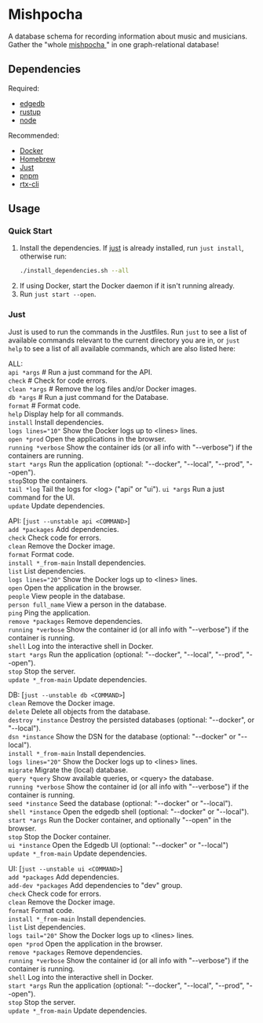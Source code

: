  # Mishpocha

 A database schema for recording information about music and musicians. Gather
 the "whole [mishpocha ](https://www.merriam-webster.com/dictionary/mishpachah)" in one graph-relational database!

 ## Dependencies

 Required:

 - [edgedb](https://www.edgedb.com/)
 - [rustup](https://rustup.rs/)
 - [node](https://nodejs.org/en)

 Recommended:

 - [Docker](https://www.docker.com/ "Docker")
 - [Homebrew](https://brew.sh/ "Homebrew")
 - [Just](https://just.systems/man/en/ "Just")
 - [pnpm](https://pnpm.io/ "pnpm")
 - [rtx-cli](https://lib.rs/crates/rtx-cli "rtx")

 ## Usage

 ### Quick Start

 1. Install the dependencies. If [just](https://just.systems/man/en/) is already installed, run `just install`,
    otherwise run:
    ```sh
    ./install_dependencies.sh --all
    ```
 2. If using Docker, start the Docker daemon if it isn't running already.
 3. Run `just start --open`.

 ### Just

 Just is used to run the commands in the Justfiles. Run `just` to see a list of
 available commands relevant to the current directory you are in, or `just help`
 to see a list of all available commands, which are also listed here:

 ALL:  
 `api *args` # Run a just command for the API.  
 `check` # Check for code errors.  
 `clean *args` # Remove the log files and/or Docker images.  
 `db *args` # Run a just command for the Database.  
 `format` # Format code.  
 `help` Display help for all commands.  
 `install` Install dependencies.  
 `logs lines="10"` Show the Docker logs up to \<lines\> lines.  
 `open *prod` Open the applications in the browser.  
 `running *verbose` Show the container ids (or all info with "--verbose") if the
 containers are running.  
 `start *args` Run the application (optional: "--docker", "--local", "--prod", "--open").  
 `stop`Stop the containers.  
 `tail *log` Tail the logs for \<log\> ("api" or "ui").
 `ui *args` Run a just command for the UI.  
 `update` Update dependencies.

 API: [`just --unstable api <COMMAND>`]  
 `add *packages` Add dependencies.  
 `check` Check code for errors.  
 `clean` Remove the Docker image.  
 `format` Format code.  
 `install *_from-main` Install dependencies.  
 `list` List dependencies.  
 `logs lines="20"` Show the Docker logs up to \<lines\> lines.  
 `open` Open the application in the browser.  
 `people` View people in the database.  
 `person full_name` View a person in the database.  
 `ping` Ping the application.  
 `remove *packages` Remove dependencies.  
 `running *verbose` Show the container id (or all info with "--verbose") if the
 container is running.  
 `shell` Log into the interactive shell in Docker.  
 `start *args` Run the application (optional: "--docker", "--local", "--prod",
 "--open").  
 `stop` Stop the server.  
 `update *_from-main` Update dependencies.

 DB: [`just --unstable db <COMMAND>`]  
 `clean` Remove the Docker image.  
 `delete` Delete all objects from the database.  
 `destroy *instance` Destroy the persisted databases (optional: "--docker", or
 "--local").  
 `dsn *instance` Show the DSN for the database (optional: "--docker" or
 "--local").  
 `install *_from-main` Install dependencies.  
 `logs lines="20"` Show the Docker logs up to \<lines\> lines.  
 `migrate` Migrate the (local) database.  
 `query *query` Show available queries, or \<query\> the database.  
 `running *verbose` Show the container id (or all info with "--verbose") if the
 container is running.  
 `seed *instance` Seed the database (optional: "--docker" or "--local").  
 `shell *instance` Open the edgedb shell (optional: "--docker" or "--local").  
 `start *args` Run the Docker container, and optionally "--open" in the browser.  
 `stop` Stop the Docker container.  
 `ui *instance` Open the Edgedb UI (optional: "--docker" or "--local")  
 `update *_from-main` Update dependencies.

 UI: [`just --unstable ui <COMMAND>`]  
 `add *packages` Add dependencies.  
 `add-dev *packages` Add dependencies to "dev" group.  
 `check` Check code for errors.  
 `clean` Remove the Docker image.  
 `format` Format code.  
 `install *_from-main` Install dependencies.  
 `list` List dependencies.  
 `logs tail="20"` Show the Docker logs up to \<lines\> lines.  
 `open *prod` Open the application in the browser.  
 `remove *packages` Remove dependencies.  
 `running *verbose` Show the container id (or all info with "--verbose") if the
 container is running.  
 `shell` Log into the interactive shell in Docker.  
 `start *args` Run the application (optional: "--docker", "--local", "--prod",
 "--open").  
 `stop` Stop the server.  
 `update *_from-main` Update dependencies.
